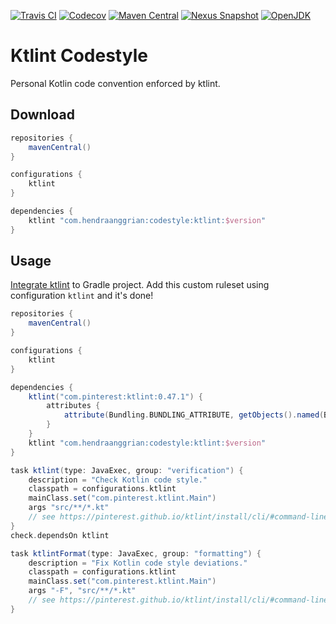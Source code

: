 [![Travis CI](https://img.shields.io/travis/com/hendraanggrian/codestyle-ktlint)](https://travis-ci.com/github/hendraanggrian/codestyle-ktlint/)
[![Codecov](https://img.shields.io/codecov/c/github/hendraanggrian/codestyle-ktlint)](https://codecov.io/gh/hendraanggrian/codestyle-ktlint/)
[![Maven Central](https://img.shields.io/maven-central/v/com.hendraanggrian.codestyle/ktlint)](https://search.maven.org/artifact/com.hendraanggrian.codestyle/ktlint/)
[![Nexus Snapshot](https://img.shields.io/nexus/s/com.hendraanggrian.codestyle/ktlint?server=https%3A%2F%2Fs01.oss.sonatype.org)](https://s01.oss.sonatype.org/content/repositories/snapshots/com/hendraanggrian/codestyle/ktlint/)
[![OpenJDK](https://img.shields.io/badge/jdk-1.8%2B-informational)](https://openjdk.java.net/projects/jdk8/)

# Ktlint Codestyle

Personal Kotlin code convention enforced by ktlint.

## Download

```gradle
repositories {
    mavenCentral()
}

configurations {
    ktlint
}

dependencies {
    ktlint "com.hendraanggrian:codestyle:ktlint:$version"
}
```

## Usage

[Integrate ktlint](https://pinterest.github.io/ktlint/install/integrations/#custom-gradle-integration)
to Gradle project. Add this custom ruleset using configuration `ktlint` and it's done!

```gradle
repositories {
    mavenCentral()
}

configurations {
    ktlint
}

dependencies {
    ktlint("com.pinterest:ktlint:0.47.1") {
        attributes {
            attribute(Bundling.BUNDLING_ATTRIBUTE, getObjects().named(Bundling, Bundling.EXTERNAL))
        }
    }
    ktlint "com.hendraanggrian:codestyle:ktlint:$version"
}

task ktlint(type: JavaExec, group: "verification") {
    description = "Check Kotlin code style."
    classpath = configurations.ktlint
    mainClass.set("com.pinterest.ktlint.Main")
    args "src/**/*.kt"
    // see https://pinterest.github.io/ktlint/install/cli/#command-line-usage for more information
}
check.dependsOn ktlint

task ktlintFormat(type: JavaExec, group: "formatting") {
    description = "Fix Kotlin code style deviations."
    classpath = configurations.ktlint
    mainClass.set("com.pinterest.ktlint.Main")
    args "-F", "src/**/*.kt"
    // see https://pinterest.github.io/ktlint/install/cli/#command-line-usage for more information
}
```
